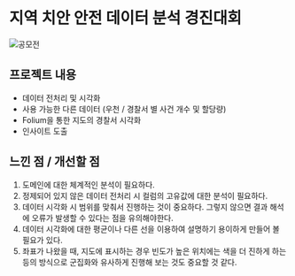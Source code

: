# 지역 치안 안전 데이터 분석 경진대회

![공모전](https://www.notion.so/image/https%3A%2F%2Fs3-us-west-2.amazonaws.com%2Fsecure.notion-static.com%2Fe7cdff27-5a0a-4621-a39e-c1cbee8bbc6a%2FUntitled.png?id=30744b0c-1200-4c6d-b3b2-7a7b3d3a4d42&table=block&spaceId=9727eabb-4038-46b7-8d39-30cf12cd1784&width=2000&userId=898f4dde-0981-45a1-a9c8-0fe2336b4c50&cache=v2)

## 프로젝트 내용

- 데이터 전처리 및 시각화
- 사용 가능한 다른 데이터 (우천 / 경찰서 별 사건 개수 및 할당량)
- Folium을 통한 지도의 경찰서 시각화
- 인사이트 도출

## **느낀 점 / 개선할 점**

1. 도메인에 대한 체계적인 분석이 필요하다.
2. 정제되어 있지 않은 데이터 전처리 시 컬럼의 고유값에 대한 분석이 필요하다.
3. 데이터 시각화 시 범위를 맞춰서 진행하는 것이 중요하다. 그렇지 않으면 결과 해석에 오류가 발생할 수 있다는 점을 유의해야한다.
4. 데이터 시각화에 대한 평균이나 다른 선을 이용하여 설명하기 용이하게 만들어 볼 필요가 있다.
5. 좌표가 나왔을 때, 지도에 표시하는 경우 빈도가 높은 위치에는 색을 더 진하게 하는 등의 방식으로 군집화와 유사하게 진행해 보는 것도 중요할 것 같다.
